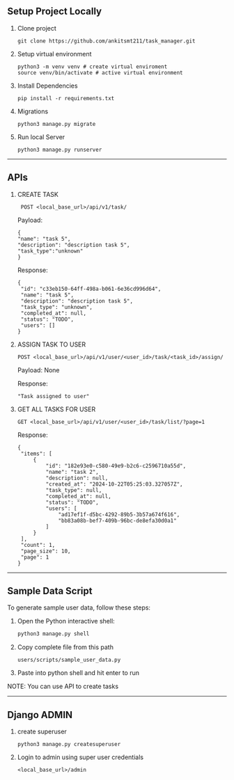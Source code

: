 ## Setup Project Locally


1. Clone project

    ```
    git clone https://github.com/ankitsmt211/task_manager.git
    ```

1. Setup virtual environment
    ```
   python3 -m venv venv # create virtual enviroment
   source venv/bin/activate # active virtual environment
   ```
   
1. Install Dependencies
    ```
   pip install -r requirements.txt
   ```
   
1. Migrations

   ```
   python3 manage.py migrate
   ```
   
1. Run local Server
    ```
   python3 manage.py runserver
   ```
   
---

## APIs
1. CREATE TASK
   ```
    POST <local_base_url>/api/v1/task/
   ```

    Payload:
    ```
    {
    "name": "task 5",
    "description": "description task 5",
    "task_type":"unknown"
   }
    ```
   
   Response:
   ```
   {
    "id": "c33eb150-64ff-498a-b061-6e36cd996d64",
    "name": "task 5",
    "description": "description task 5",
    "task_type": "unknown",
    "completed_at": null,
    "status": "TODO",
    "users": []
   }
   ```
   
1. ASSIGN TASK TO USER

   ```
   POST <local_base_url>/api/v1/user/<user_id>/task/<task_id>/assign/
   ```
   
   Payload: None

   Response:
   ```
   "Task assigned to user"
   ```

1. GET ALL TASKS FOR USER

   ```
   GET <local_base_url>/api/v1/user/<user_id>/task/list/?page=1
   ```
   
   Response:
   ```
   {
    "items": [
        {
            "id": "182e93e0-c580-49e9-b2c6-c2596710a55d",
            "name": "task 2",
            "description": null,
            "created_at": "2024-10-22T05:25:03.327057Z",
            "task_type": null,
            "completed_at": null,
            "status": "TODO",
            "users": [
                "ad17ef1f-d5bc-4292-89b5-3b57a674f616",
                "bb83a08b-bef7-409b-96bc-de8efa30d0a1"
            ]
        }
    ],
    "count": 1,
    "page_size": 10,
    "page": 1
   }
   ```
   

---
## Sample Data Script

To generate sample user data, follow these steps:

1. Open the Python interactive shell:
   ```bash
   python3 manage.py shell

1. Copy complete file from this path
    ```
   users/scripts/sample_user_data.py
   ```
   
1. Paste into python shell and hit enter to run

NOTE: You can use API to create tasks

---
## Django ADMIN

1. create superuser 

   ```
   python3 manage.py createsuperuser 
   ```
   
2. Login to admin using super user credentials
   
   ```
   <local_base_url>/admin
   ```